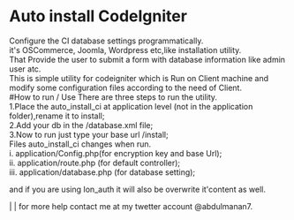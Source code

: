 # Auto install CodeIgniter
Configure the CI database settings programmatically.   
it's OSCommerce, Joomla, Wordpress etc,like installation utility.  
That Provide the user to submit a form with database information like admin user atc.  
This is simple utility for codeigniter which is Run on Client machine and modify some configuration files according to
the need of Client.  
#How to run / Use
There are three steps to run the utility.  
1.Place the auto_install_ci at application level (not in the application folder),rename it to install;  
2.Add your db in the /database.xml file;  
3.Now to run just type your base url /install;  
Files auto_install_ci changes when run.  
i. application/Config.php(for encryption key and base Url);  
ii. application/route.php (for default controller);  
iii. application/database.php (for database setting);  

and if you are using Ion_auth it will also be overwrite it'content as well.  

|
|
for more help contact me at my twetter account @abdulmanan7.
